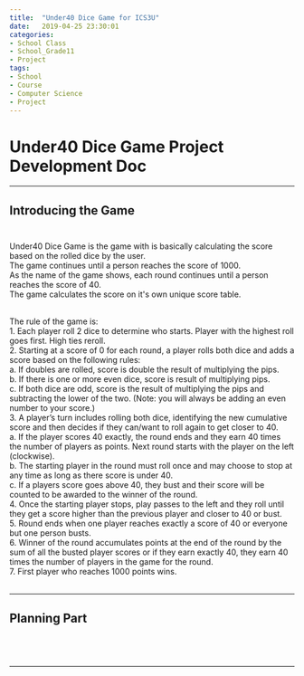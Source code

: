 ```yaml
---
title:  "Under40 Dice Game for ICS3U"
date:   2019-04-25 23:30:01
categories:
- School Class
- School_Grade11
- Project
tags:
- School
- Course
- Computer Science
- Project
---
```

<h1>Under40 Dice Game Project Development Doc</h1>

<hr>

## Introducing the Game<br><br>

Under40 Dice Game is the game with is basically calculating the score based on the rolled dice by the user.<br>
The game continues until a person reaches the score of 1000.<br>
As the name of the game shows, each round continues until a person reaches the score of 40.<br>
The game calculates the score on it's own unique score table.<br><br>

The rule of the game is:<br>
     1. Each player roll 2 dice to determine who starts. Player with the highest roll goes first. High ties reroll.<br>
     2. Starting at a score of 0 for each round, a player rolls both dice and adds a score based on the following rules:<br>
          a. If doubles are rolled, score is double the result of multiplying the pips.<br>
          b. If there is one or more even dice, score is result of multiplying pips.<br>
          c. If both dice are odd, score is the result of multiplying the pips and subtracting the lower of the two. (Note: you will always be adding an even number to your score.)<br>
     3. A player’s turn includes rolling both dice, identifying the new cumulative score and then decides if they can/want to roll again to get closer to 40.<br>
          a. If the player scores 40 exactly, the round ends and they earn 40 times the number of players as points. Next round starts with the player on the left (clockwise).<br>
          b. The starting player in the round must roll once and may choose to stop at any time as long as there score is under 40.<br>
          c. If a players score goes above 40, they bust and their score will be counted to be awarded to the winner of the round.<br>
     4. Once the starting player stops, play passes to the left and they roll until they get a score higher than the previous player and closer to 40 or bust.<br>
     5. Round ends when one player reaches exactly a score of 40 or everyone but one person busts.<br>
     6. Winner of the round accumulates points at the end of the round by the sum of all the busted player scores or if they earn exactly 40, they earn 40 times the number of players in the game for the round.<br>
     7. First player who reaches 1000 points wins.<br><br>
     
     
<hr>

## Planning Part<br><br>
<pre>

</pre>
<hr>
